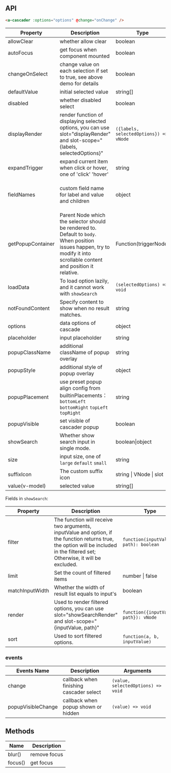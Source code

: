 
## API

````html
<a-cascader :options="options" @change="onChange" />
````

| Property | Description | Type | Default |
| -------- | ----------- | ---- | ------- |
| allowClear | whether allow clear | boolean | true |
| autoFocus | get focus when component mounted | boolean | false |
| changeOnSelect | change value on each selection if set to true, see above demo for details | boolean | false |
| defaultValue | initial selected value | string\[] | \[] |
| disabled | whether disabled select | boolean | false |
| displayRender | render function of displaying selected options, you can use slot="displayRender" and slot-scope="{labels, selectedOptions}" | `({labels, selectedOptions}) => vNode` | `labels => labels.join(' / ')` |
| expandTrigger | expand current item when click or hover, one of 'click' 'hover' | string | 'click' |
| fieldNames | custom field name for label and value and children | object | `{ label: 'label', value: 'value', children: 'children' }` |
| getPopupContainer | Parent Node which the selector should be rendered to. Default to `body`. When position issues happen, try to modify it into scrollable content and position it relative. | Function(triggerNode) | () => document.body |
| loadData | To load option lazily, and it cannot work with `showSearch` | `(selectedOptions) => void` | - |
| notFoundContent | Specify content to show when no result matches. | string | 'Not Found' |
| options | data options of cascade | object | - |
| placeholder | input placeholder | string | 'Please select' |
| popupClassName | additional className of popup overlay | string | - |
| popupStyle | additional style of popup overlay | object | {} |
| popupPlacement | use preset popup align config from builtinPlacements：`bottomLeft` `bottomRight` `topLeft` `topRight` | string | `bottomLeft` |
| popupVisible | set visible of cascader popup | boolean | - |
| showSearch | Whether show search input in single mode. | boolean\|object | false |
| size | input size, one of `large` `default` `small` | string | `default` |
| suffixIcon | The custom suffix icon | string \| VNode \| slot | - |
| value(v-model) | selected value | string\[] | - |

Fields in `showSearch`:

| Property | Description | Type | Default |
| -------- | ----------- | ---- | ------- |
| filter | The function will receive two arguments, inputValue and option, if the function returns true, the option will be included in the filtered set; Otherwise, it will be excluded. | `function(inputValue, path): boolean` |  |
| limit | Set the count of filtered items | number \| false | 50 |
| matchInputWidth | Whether the width of result list equals to input's | boolean |  |
| render | Used to render filtered options, you can use slot="showSearchRender" and slot-scope="{inputValue, path}" | `function({inputValue, path}): vNode` |  |
| sort | Used to sort filtered options. | `function(a, b, inputValue)` |  |

### events
| Events Name | Description | Arguments |
| --- | --- | --- |
| change | callback when finishing cascader select | `(value, selectedOptions) => void` | - |
| popupVisibleChange | callback when popup shown or hidden | `(value) => void` | - |

## Methods

| Name | Description |
| ---- | ----------- |
| blur() | remove focus |
| focus() | get focus |

